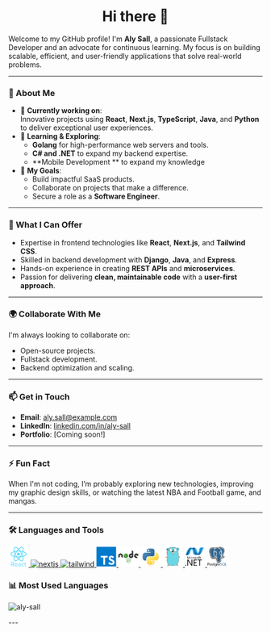 <h1 align="center">Hi there 👋</h1>

Welcome to my GitHub profile! I'm **Aly Sall**, a passionate Fullstack Developer and an advocate for continuous learning. My focus is on building scalable, efficient, and user-friendly applications that solve real-world problems.

---

### 🚀 About Me  
- 🔭 **Currently working on**:  
  Innovative projects using **React**, **Next.js**, **TypeScript**, **Java**, and **Python** to deliver exceptional user experiences.  
- 🌱 **Learning & Exploring**:  
  - **Golang** for high-performance web servers and tools.  
  - **C# and .NET** to expand my backend expertise.  
  - **Mobile Development ** to expand my knowledge   
- 🎯 **My Goals**:  
  - Build impactful SaaS products.  
  - Collaborate on projects that make a difference.  
  - Secure a role as a **Software Engineer**.  

---

### 💼 What I Can Offer  
- Expertise in frontend technologies like **React**, **Next.js**, and **Tailwind CSS**.  
- Skilled in backend development with **Django**, **Java**, and **Express**.  
- Hands-on experience in creating **REST APIs** and **microservices**.  
- Passion for delivering **clean, maintainable code** with a **user-first approach**.  

---

### 🌍 Collaborate With Me  
I'm always looking to collaborate on:  
- Open-source projects.  
- Fullstack development.  
- Backend optimization and scaling.  

---

### 📫 Get in Touch  
- **Email**: aly.sall@example.com  
- **LinkedIn**: [linkedin.com/in/aly-sall](https://www.linkedin.com/in/aly-sall)  
- **Portfolio**: [Coming soon!]  

---

### ⚡ Fun Fact  
When I'm not coding, I’m probably exploring new technologies, improving my graphic design skills, or watching the latest NBA and Football game, and mangas.  

---

### 🛠️ Languages and Tools  
<p align="left">
  <a href="https://reactjs.org/" target="_blank" rel="noreferrer"> 
    <img src="https://raw.githubusercontent.com/devicons/devicon/master/icons/react/react-original-wordmark.svg" alt="react" width="40" height="40"/> 
  </a> 
  <a href="https://nextjs.org/" target="_blank" rel="noreferrer"> 
    <img src="https://cdn.worldvectorlogo.com/logos/nextjs-2.svg" alt="nextjs" width="40" height="40"/> 
  </a>
  <a href="https://tailwindcss.com/" target="_blank" rel="noreferrer"> 
    <img src="https://www.vectorlogo.zone/logos/tailwindcss/tailwindcss-icon.svg" alt="tailwind" width="40" height="40"/> 
  </a>
  <a href="https://www.typescriptlang.org/" target="_blank" rel="noreferrer"> 
    <img src="https://raw.githubusercontent.com/devicons/devicon/master/icons/typescript/typescript-original.svg" alt="typescript" width="40" height="40"/> 
  </a>
  <a href="https://nodejs.org/" target="_blank" rel="noreferrer"> 
    <img src="https://raw.githubusercontent.com/devicons/devicon/master/icons/nodejs/nodejs-original-wordmark.svg" alt="nodejs" width="40" height="40"/> 
  </a>
  <a href="https://www.python.org/" target="_blank" rel="noreferrer"> 
    <img src="https://raw.githubusercontent.com/devicons/devicon/master/icons/python/python-original.svg" alt="python" width="40" height="40"/> 
  </a>
  <a href="https://golang.org" target="_blank" rel="noreferrer"> 
    <img src="https://raw.githubusercontent.com/devicons/devicon/master/icons/go/go-original.svg" alt="go" width="40" height="40"/> 
  </a>
  <a href="https://dotnet.microsoft.com/" target="_blank" rel="noreferrer"> 
    <img src="https://raw.githubusercontent.com/devicons/devicon/master/icons/dot-net/dot-net-original-wordmark.svg" alt="dotnet" width="40" height="40"/> 
  </a>
  <a href="https://www.postgresql.org" target="_blank" rel="noreferrer"> 
    <img src="https://raw.githubusercontent.com/devicons/devicon/master/icons/postgresql/postgresql-original-wordmark.svg" alt="postgresql" width="40" height="40"/> 
  </a>
</p>


### 📊 Most Used Languages  
<p>
  <img align="center" src="https://github-readme-stats.vercel.app/api/top-langs?username=aly-sall&show_icons=true&locale=en&layout=compact" alt="aly-sall" />
</p>
---


